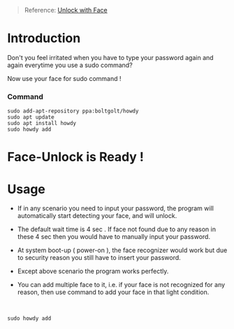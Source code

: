 
> Reference: [Unlock with Face](https://github.com/Boltgolt/howdy)

# Introduction
Don't you feel irritated when you have to type your password again and again everytime you use a sudo command?

Now use your face for sudo command !

### Command
	sudo add-apt-repository ppa:boltgolt/howdy
	sudo apt update
	sudo apt install howdy
	sudo howdy add


# Face-Unlock is Ready !



# Usage

- If in any scenario you need to input your password, the program will automatically start detecting your face, and will unlock.

-  The default wait time is 4 sec . If face not found due to any reason in these 4 sec then you would have to manually input your password.

- At system boot-up ( power-on ), the face recognizer would work but due to security reason you still have to insert your password.

- Except above scenario the program works perfectly.

- You can add multiple face to it, i.e. if your face is not recognized for any reason, then use command to add your face in that light condition.
<br>

	sudo howdy add 
